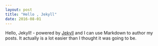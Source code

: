 ```yaml
---
layout: post
title: "Hello , Jekyll"
date: 2016-08-01
---
```


Hello, Jekyll! - powered by [Jekyll](http://jekyllrb.com) and I can use Markdown to author my posts. It actually is a lot easier than I thought it was going to be.
